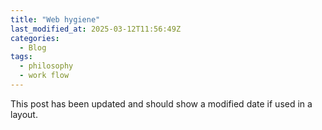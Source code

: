 ```yaml
---
title: "Web hygiene"
last_modified_at: 2025-03-12T11:56:49Z
categories:
  - Blog
tags:
  - philosophy
  - work flow
---
```


This post has been updated and should show a modified date if used in a layout.
